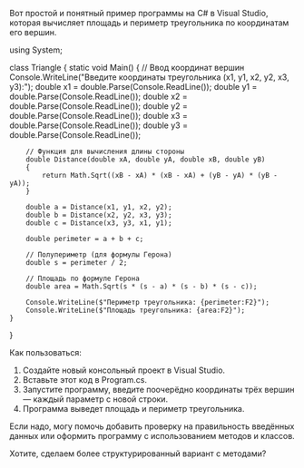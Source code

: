 Вот простой и понятный пример программы на C# в Visual Studio, которая вычисляет площадь и периметр треугольника по координатам его вершин.

using System;

class Triangle
{
    static void Main()
    {
        // Ввод координат вершин
        Console.WriteLine("Введите координаты треугольника (x1, y1, x2, y2, x3, y3):");
        double x1 = double.Parse(Console.ReadLine());
        double y1 = double.Parse(Console.ReadLine());
        double x2 = double.Parse(Console.ReadLine());
        double y2 = double.Parse(Console.ReadLine());
        double x3 = double.Parse(Console.ReadLine());
        double y3 = double.Parse(Console.ReadLine());

        // Функция для вычисления длины стороны
        double Distance(double xA, double yA, double xB, double yB)
        {
            return Math.Sqrt((xB - xA) * (xB - xA) + (yB - yA) * (yB - yA));
        }

        double a = Distance(x1, y1, x2, y2);
        double b = Distance(x2, y2, x3, y3);
        double c = Distance(x3, y3, x1, y1);

        double perimeter = a + b + c;

        // Полупериметр (для формулы Герона)
        double s = perimeter / 2;

        // Площадь по формуле Герона
        double area = Math.Sqrt(s * (s - a) * (s - b) * (s - c));

        Console.WriteLine($"Периметр треугольника: {perimeter:F2}");
        Console.WriteLine($"Площадь треугольника: {area:F2}");
    }
}


Как пользоваться:

1. Создайте новый консольный проект в Visual Studio.
2. Вставьте этот код в Program.cs.
3. Запустите программу, введите поочерёдно координаты трёх вершин — каждый параметр с новой строки.
4. Программа выведет площадь и периметр треугольника.

Если надо, могу помочь добавить проверку на правильность введённых данных или оформить программу с использованием методов и классов.

Хотите, сделаем более структурированный вариант с методами?
